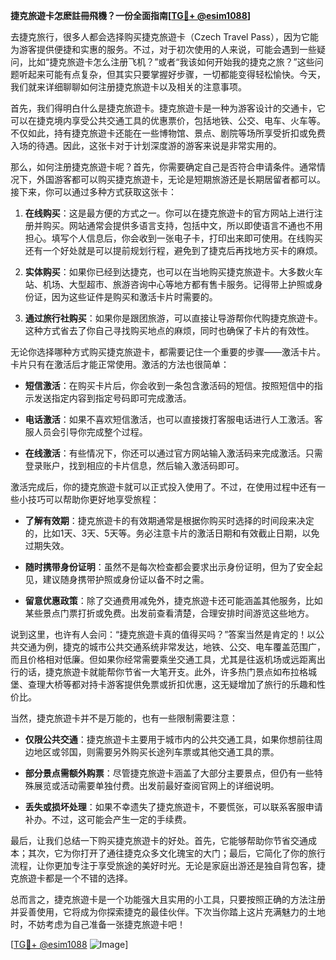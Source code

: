 **捷克旅遊卡怎麽註冊飛機？一份全面指南[[TG💪+ @esim1088](https://t.me/s/esim1088)]**

去捷克旅行，很多人都会选择购买捷克旅遊卡（Czech Travel Pass），因为它能为游客提供便捷和实惠的服务。不过，对于初次使用的人来说，可能会遇到一些疑问，比如“捷克旅遊卡怎么注册飞机？”或者“我该如何开始我的捷克之旅？”这些问题听起来可能有点复杂，但其实只要掌握好步骤，一切都能变得轻松愉快。今天，我们就来详细聊聊如何注册捷克旅遊卡以及相关的注意事项。

首先，我们得明白什么是捷克旅遊卡。捷克旅遊卡是一种为游客设计的交通卡，它可以在捷克境内享受公共交通工具的优惠票价，包括地铁、公交、电车、火车等。不仅如此，持有捷克旅遊卡还能在一些博物馆、景点、剧院等场所享受折扣或免费入场的待遇。因此，这张卡对于计划深度游的游客来说是非常实用的。

那么，如何注册捷克旅遊卡呢？首先，你需要确定自己是否符合申请条件。通常情况下，外国游客都可以购买捷克旅遊卡，无论是短期旅游还是长期居留者都可以。接下来，你可以通过多种方式获取这张卡：

1. **在线购买**：这是最方便的方式之一。你可以在捷克旅遊卡的官方网站上进行注册并购买。网站通常会提供多语言支持，包括中文，所以即使语言不通也不用担心。填写个人信息后，你会收到一张电子卡，打印出来即可使用。在线购买还有一个好处就是可以提前规划行程，避免到了捷克后再找地方买卡的麻烦。

2. **实体购买**：如果你已经到达捷克，也可以在当地购买捷克旅遊卡。大多数火车站、机场、大型超市、旅游咨询中心等地方都有售卡服务。记得带上护照或身份证，因为这些证件是购买和激活卡片时需要的。

3. **通过旅行社购买**：如果你是跟团旅游，可以直接让导游帮你代购捷克旅遊卡。这种方式省去了你自己寻找购买地点的麻烦，同时也确保了卡片的有效性。

无论你选择哪种方式购买捷克旅遊卡，都需要记住一个重要的步骤——激活卡片。卡片只有在激活后才能正常使用。激活的方法也很简单：

- **短信激活**：在购买卡片后，你会收到一条包含激活码的短信。按照短信中的指示发送指定内容到指定号码即可完成激活。
  
- **电话激活**：如果不喜欢短信激活，也可以直接拨打客服电话进行人工激活。客服人员会引导你完成整个过程。

- **在线激活**：有些情况下，你还可以通过官方网站输入激活码来完成激活。只需登录账户，找到相应的卡片信息，然后输入激活码即可。

激活完成后，你的捷克旅遊卡就可以正式投入使用了。不过，在使用过程中还有一些小技巧可以帮助你更好地享受旅程：

- **了解有效期**：捷克旅遊卡的有效期通常是根据你购买时选择的时间段来决定的，比如1天、3天、5天等。务必注意卡片的激活日期和有效截止日期，以免过期失效。
  
- **随时携带身份证明**：虽然不是每次检查都会要求出示身份证明，但为了安全起见，建议随身携带护照或身份证以备不时之需。

- **留意优惠政策**：除了交通费用减免外，捷克旅遊卡还可能涵盖其他服务，比如某些景点门票打折或免费。出发前查看清楚，合理安排时间游览这些地方。

说到这里，也许有人会问：“捷克旅遊卡真的值得买吗？”答案当然是肯定的！以公共交通为例，捷克的城市公共交通系统非常发达，地铁、公交、电车覆盖范围广，而且价格相对低廉。但如果你经常需要乘坐交通工具，尤其是往返机场或远距离出行的话，捷克旅遊卡就能帮你节省一大笔开支。此外，许多热门景点如布拉格城堡、查理大桥等都对持卡游客提供免票或折扣优惠，这无疑增加了旅行的乐趣和性价比。

当然，捷克旅遊卡并不是万能的，也有一些限制需要注意：

- **仅限公共交通**：捷克旅遊卡主要用于城市内的公共交通工具，如果你想前往周边地区或邻国，则需要另外购买长途列车票或其他交通工具的票。

- **部分景点需额外购票**：尽管捷克旅遊卡涵盖了大部分主要景点，但仍有一些特殊展览或活动需要单独付费。出发前最好查阅官网上的详细说明。

- **丢失或损坏处理**：如果不幸遗失了捷克旅遊卡，不要慌张，可以联系客服申请补办。不过，这可能会产生一定的手续费。

最后，让我们总结一下购买捷克旅遊卡的好处。首先，它能够帮助你节省交通成本；其次，它为你打开了通往捷克众多文化瑰宝的大门；最后，它简化了你的旅行流程，让你更加专注于享受旅途的美好时光。无论是家庭出游还是独自背包客，捷克旅遊卡都是一个不错的选择。

总而言之，捷克旅遊卡是一个功能强大且实用的小工具，只要按照正确的方法注册并妥善使用，它将成为你探索捷克的最佳伙伴。下次当你踏上这片充满魅力的土地时，不妨考虑为自己准备一张捷克旅遊卡吧！

[[TG💪+ @esim1088](https://t.me/s/esim1088) ![Image](https://i.postimg.cc/4NQfJmqS/Snipaste-2025-05-13-00-14-12.png)]